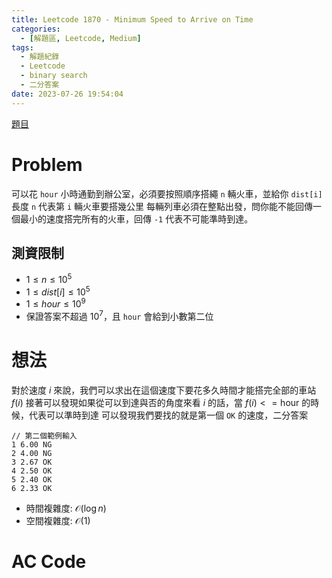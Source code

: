 ```yaml
---
title: Leetcode 1870 - Minimum Speed to Arrive on Time
categories:
  - [解題區, Leetcode, Medium]
tags:
  - 解題紀錄
  - Leetcode
  - binary search
  - 二分答案
date: 2023-07-26 19:54:04
---
```


[題目](https://leetcode.com/problems/minimum-speed-to-arrive-on-time/description/)

# Problem

可以花 `hour` 小時通勤到辦公室，必須要按照順序搭繩 `n` 輛火車，並給你 `dist[i]` 長度 `n` 代表第 `i` 輛火車要搭幾公里
每輛列車必須在整點出發，問你能不能回傳一個最小的速度搭完所有的火車，回傳 `-1` 代表不可能準時到達。

## 測資限制

- $1 \le n \le 10^5$
- $1 \le dist[i] \le 10^5$
- $1 \le hour \le 10^9$
- 保證答案不超過 $10^7$，且 `hour` 會給到小數第二位

# 想法

對於速度 $i$ 來說，我們可以求出在這個速度下要花多久時間才能搭完全部的車站 $f(i)$
接著可以發現如果從可以到達與否的角度來看 $i$ 的話，當 $f(i) <= \text{hour}$ 的時候，代表可以準時到達
可以發現我們要找的就是第一個 `OK` 的速度，二分答案

```
// 第二個範例輸入
1 6.00 NG
2 4.00 NG
3 2.67 OK
4 2.50 OK
5 2.40 OK
6 2.33 OK
```

- 時間複雜度: $\mathcal{O}(\log{n})$
- 空間複雜度: $\mathcal{O}(1)$

# AC Code

<script src="https://emgithub.com/embed-v2.js?target=https%3A%2F%2Fgithub.com%2Froy4801%2Fsolved_problems%2Fblob%2Fmaster%2Fleetcode%2F1870.cpp%23L18-L52&style=github&type=code&showBorder=on&showLineNumbers=on&showFileMeta=on&showFullPath=on&showCopy=on"></script>

